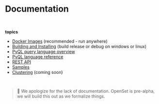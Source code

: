 # Documentation

&nbsp;

**topics**

* [Docker Images](https://github.com/opset/openset/tree/master/docs/docker) (recommended - run anywhere)
* [Building and Installing](https://github.com/perple-io/openset/tree/master/docs/build_install)  (build release or debug on windows or linux)
* [PyQL query language overview](https://github.com/perple-io/openset/tree/master/docs/pyql/README.md)
* [PyQL language reference](https://github.com/perple-io/openset/blob/master/docs/pyql/language_reference.md)
* [REST API](https://github.com/perple-io/openset/tree/master/docs/rest/README.md)
* [Samples](https://github.com/opset/openset_samples)  
* [Clustering](#) (coming soon)

&nbsp;
&nbsp;
>:pushpin: We apologize for the lack of documentation. OpenSet is pre-alpha, we will build this out as we formalize things.